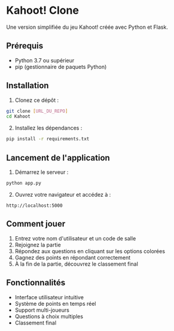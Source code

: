 # Kahoot! Clone

Une version simplifiée du jeu Kahoot! créée avec Python et Flask.

## Prérequis

- Python 3.7 ou supérieur
- pip (gestionnaire de paquets Python)

## Installation

1. Clonez ce dépôt :
```bash
git clone [URL_DU_REPO]
cd Kahoot
```

2. Installez les dépendances :
```bash
pip install -r requirements.txt
```

## Lancement de l'application

1. Démarrez le serveur :
```bash
python app.py
```

2. Ouvrez votre navigateur et accédez à :
```
http://localhost:5000
```

## Comment jouer

1. Entrez votre nom d'utilisateur et un code de salle
2. Rejoignez la partie
3. Répondez aux questions en cliquant sur les options colorées
4. Gagnez des points en répondant correctement
5. À la fin de la partie, découvrez le classement final

## Fonctionnalités

- Interface utilisateur intuitive
- Système de points en temps réel
- Support multi-joueurs
- Questions à choix multiples
- Classement final
